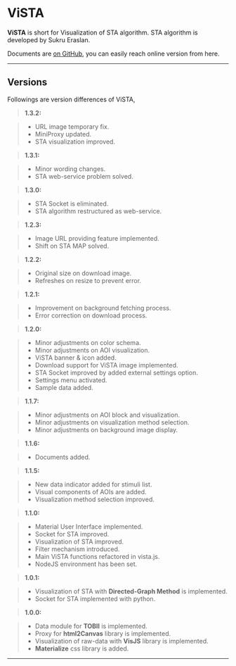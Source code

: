 ViSTA
===================


**ViSTA** is short for Visualization of STA algorithm. STA algorithm is developed by Sukru Eraslan.

Documents are [on GitHub](https://mcanatalay.github.io/ViSTA/index.html), you can easily reach online version from here. 

----------
Versions
-------------

Followings are version differences of ViSTA,

> **1.3.2:**

> - URL image temporary fix.
> - MiniProxy updated.
> - STA visualization improved.

> **1.3.1:**

> - Minor wording changes.
> - STA web-service problem solved.

> **1.3.0:**

> - STA Socket is eliminated.
> - STA algorithm restructured as web-service.

> **1.2.3:**

> - Image URL providing feature implemented.
> - Shift on STA MAP solved.

> **1.2.2:**

> - Original size on download image.
> - Refreshes on resize to prevent error.

> **1.2.1:**

> - Improvement on background fetching process.
> - Error correction on download process.

> **1.2.0:**

> - Minor adjustments on color schema.
> - Minor adjustments on AOI visualization.
> - ViSTA banner & icon added.
> - Download support for ViSTA image implemented.
> - STA Socket improved by added external settings option.
> - Settings menu activated.
> - Sample data added.

> **1.1.7:**

> - Minor adjustments on AOI block and visualization.
> - Minor adjustments on visualization method selection.
> - Minor adjustments on background image display.

> **1.1.6:**

> - Documents added.

> **1.1.5:**

> - New data indicator added for stimuli list.
> - Visual components of AOIs are added.
> - Visualization method selection improved.

> **1.1.0:**

> - Material User Interface implemented.
> - Socket for STA improved.
> - Visualization of STA improved.
> - Filter mechanism introduced.
> - Main ViSTA functions refactored in vista.js.
> - NodeJS environment has been set.

> **1.0.1:**

> - Visualization of STA with **Directed-Graph Method** is implemented.
> - Socket for STA implemented with python.

> **1.0.0:**

> - Data module for **TOBII** is implemented.
> - Proxy for **html2Canvas** library is implemented.
> - Visualization of raw-data with **VisJS** library is implemented.
> - **Materialize** css library is added.

----------
